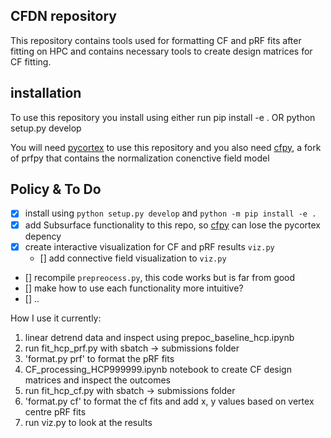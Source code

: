 ## CFDN repository
This repository contains tools used for formatting CF and pRF fits after fitting on HPC and contains necessary tools to create design matrices for CF fitting.

## installation
To use this repository you install using either run
pip install -e . OR python setup.py develop

You will need [pycortex](https://github.com/gallantlab/pycortex) to use this repository and you also need [cfpy](https://github.com/RonvdKlundert/cfpy), a fork of prfpy that contains the normalization conenctive field model


## Policy & To Do

- [x] install using `python setup.py develop` and `python -m pip install -e .`
- [x] add Subsurface functionality to this repo, so [cfpy](https://github.com/RonvdKlundert/cfpy) can lose the pycortex depency
- [x] create interactive visualization for CF and pRF results `viz.py`
  - [] add connective field visualization to `viz.py`
- [] recompile `prepreocess.py`, this code works but is far from good
- [] make how to use each functionality more intuitive?
- [] ..




How I use it currently:

1) linear detrend data and inspect using prepoc_baseline_hcp.ipynb
2) run fit_hcp_prf.py with sbatch -> submissions folder
3) 'format.py prf' to format the pRF fits
4) CF_processing_HCP999999.ipynb notebook to create CF design matrices and inspect the outcomes
5) run fit_hcp_cf.py with sbatch -> submissions folder
6) 'format.py cf' to format the cf fits and add x, y values based on vertex centre pRF fits
7) run viz.py to look at the results
